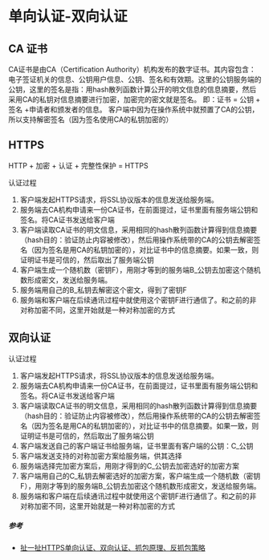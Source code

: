# 单向认证-双向认证
## CA 证书
CA证书是由CA（Certification Authority）机构发布的数字证书。其内容包含：电子签证机关的信息、公钥用户信息、公钥、签名和有效期。这里的公钥服务端的公钥，这里的签名是指：用hash散列函数计算公开的明文信息的信息摘要，然后采用CA的私钥对信息摘要进行加密，加密完的密文就是签名。
即：证书 =  公钥 + 签名 +申请者和颁发者的信息。
客户端中因为在操作系统中就预置了CA的公钥，所以支持解密签名（因为签名使用CA的私钥加密的）

## HTTPS 
HTTP + 加密 + 认证 + 完整性保护 = HTTPS 

认证过程

1. 客户端发起HTTPS请求，将SSL协议版本的信息发送给服务端。
2. 服务端去CA机构申请来一份CA证书，在前面提过，证书里面有服务端公钥和签名。将CA证书发送给客户端
3. 客户端读取CA证书的明文信息，采用相同的hash散列函数计算得到信息摘要（hash目的：验证防止内容被修改），然后用操作系统带的CA的公钥去解密签名（因为签名是用CA的私钥加密的），对比证书中的信息摘要。如果一致，则证明证书是可信的，然后取出了服务端公钥
4. 客户端生成一个随机数（密钥F），用刚才等到的服务端B_公钥去加密这个随机数形成密文，发送给服务端。
5. 服务端用自己的B_私钥去解密这个密文，得到了密钥F
6. 服务端和客户端在后续通讯过程中就使用这个密钥F进行通信了。和之前的非对称加密不同，这里开始就是一种对称加密的方式

## 双向认证
认证过程

1. 客户端发起HTTPS请求，将SSL协议版本的信息发送给服务端。
2. 服务端去CA机构申请来一份CA证书，在前面提过，证书里面有服务端公钥和签名。将CA证书发送给客户端
3. 客户端读取CA证书的明文信息，采用相同的hash散列函数计算得到信息摘要（hash目的：验证防止内容被修改），然后用操作系统带的CA的公钥去解密签名（因为签名是用CA的私钥加密的），对比证书中的信息摘要。如果一致，则证明证书是可信的，然后取出了服务端公钥
4. 客户端发送自己的客户端证书给服务端，证书里面有客户端的公钥：C_公钥
5. 客户端发送支持的对称加密方案给服务端，供其选择
6. 服务端选择完加密方案后，用刚才得到的C_公钥去加密选好的加密方案
7. 客户端用自己的C_私钥去解密选好的加密方案，客户端生成一个随机数（密钥F），用刚才等到的服务端B_公钥去加密这个随机数形成密文，发送给服务端。
8. 服务端和客户端在后续通讯过程中就使用这个密钥F进行通信了。和之前的非对称加密不同，这里开始就是一种对称加密的方式

##### 参考
* [扯一扯HTTPS单向认证、双向认证、抓包原理、反抓包策略](https://juejin.im/post/5c9cbf1df265da60f6731f0a)